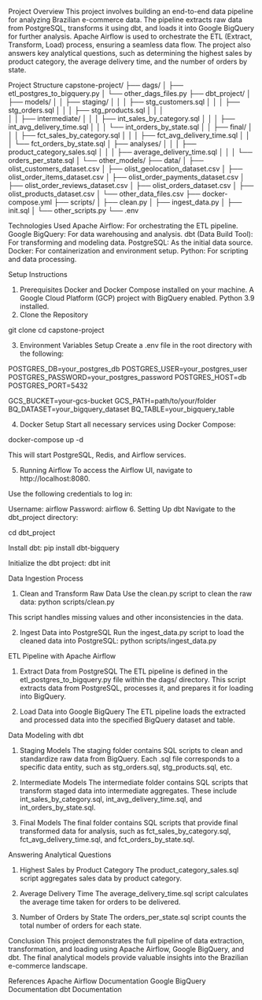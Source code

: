 Project Overview
This project involves building an end-to-end data pipeline for analyzing Brazilian e-commerce data. The pipeline extracts raw data from PostgreSQL, transforms it using dbt, and loads it into Google BigQuery for further analysis. Apache Airflow is used to orchestrate the ETL (Extract, Transform, Load) process, ensuring a seamless data flow. The project also answers key analytical questions, such as determining the highest sales by product category, the average delivery time, and the number of orders by state.

Project Structure
capstone-project/
├── dags/
│   ├── etl_postgres_to_bigquery.py
│   └── other_dags_files.py
├── dbt_project/
│   ├── models/
│   │   ├── staging/
│   │   │   ├── stg_customers.sql
│   │   │   ├── stg_orders.sql
│   │   │   ├── stg_products.sql
│   │   │   
│   │   ├── intermediate/
│   │   │   ├── int_sales_by_category.sql
│   │   │   ├── int_avg_delivery_time.sql
│   │   │   └── int_orders_by_state.sql
│   │   ├── final/
│   │   │   ├── fct_sales_by_category.sql
│   │   │   ├── fct_avg_delivery_time.sql
│   │   │   └── fct_orders_by_state.sql
│   ├── analyses/
│   │   │   ├── product_category_sales.sql
│   │   │   ├── average_delivery_time.sql
│   │   │   └── orders_per_state.sql
│   └── other_models/
├── data/
│   ├── olist_customers_dataset.csv
│   ├── olist_geolocation_dataset.csv
│   ├── olist_order_items_dataset.csv
│   ├── olist_order_payments_dataset.csv
│   ├── olist_order_reviews_dataset.csv
│   ├── olist_orders_dataset.csv
│   ├── olist_products_dataset.csv
│   └── other_data_files.csv
├── docker-compose.yml
├── scripts/
│   ├── clean.py
│   ├── ingest_data.py
│   ├── init.sql
│   └── other_scripts.py
└── .env

Technologies Used
Apache Airflow: For orchestrating the ETL pipeline.
Google BigQuery: For data warehousing and analysis.
dbt (Data Build Tool): For transforming and modeling data.
PostgreSQL: As the initial data source.
Docker: For containerization and environment setup.
Python: For scripting and data processing.

Setup Instructions
1. Prerequisites
Docker and Docker Compose installed on your machine.
A Google Cloud Platform (GCP) project with BigQuery enabled.
Python 3.9 installed.
2. Clone the Repository

git clone <repository-url>
cd capstone-project

3. Environment Variables Setup
Create a .env file in the root directory with the following:

POSTGRES_DB=your_postgres_db
POSTGRES_USER=your_postgres_user
POSTGRES_PASSWORD=your_postgres_password
POSTGRES_HOST=db
POSTGRES_PORT=5432

GCS_BUCKET=your-gcs-bucket
GCS_PATH=path/to/your/folder
BQ_DATASET=your_bigquery_dataset
BQ_TABLE=your_bigquery_table

4. Docker Setup
Start all necessary services using Docker Compose:

docker-compose up -d

This will start PostgreSQL, Redis, and Airflow services.

5. Running Airflow
To access the Airflow UI, navigate to http://localhost:8080.

Use the following credentials to log in:

Username: airflow
Password: airflow
6. Setting Up dbt
Navigate to the dbt_project directory:

cd dbt_project

Install dbt:
pip install dbt-bigquery

Initialize the dbt project:
dbt init

Data Ingestion Process
1. Clean and Transform Raw Data
Use the clean.py script to clean the raw data:
python scripts/clean.py

This script handles missing values and other inconsistencies in the data.

2. Ingest Data into PostgreSQL
Run the ingest_data.py script to load the cleaned data into PostgreSQL:
python scripts/ingest_data.py


ETL Pipeline with Apache Airflow
1. Extract Data from PostgreSQL
The ETL pipeline is defined in the etl_postgres_to_bigquery.py file within the dags/ directory. This script extracts data from PostgreSQL, processes it, and prepares it for loading into BigQuery.

2. Load Data into Google BigQuery
The ETL pipeline loads the extracted and processed data into the specified BigQuery dataset and table.

Data Modeling with dbt
1. Staging Models
The staging folder contains SQL scripts to clean and standardize raw data from BigQuery. Each .sql file corresponds to a specific data entity, such as stg_orders.sql, stg_products.sql, etc.

2. Intermediate Models
The intermediate folder contains SQL scripts that transform staged data into intermediate aggregates. These include int_sales_by_category.sql, int_avg_delivery_time.sql, and int_orders_by_state.sql.

3. Final Models
The final folder contains SQL scripts that provide final transformed data for analysis, such as fct_sales_by_category.sql, fct_avg_delivery_time.sql, and fct_orders_by_state.sql.

Answering Analytical Questions
1. Highest Sales by Product Category
The product_category_sales.sql script aggregates sales data by product category.

2. Average Delivery Time
The average_delivery_time.sql script calculates the average time taken for orders to be delivered.

3. Number of Orders by State
The orders_per_state.sql script counts the total number of orders for each state.

Conclusion
This project demonstrates the full pipeline of data extraction, transformation, and loading using Apache Airflow, Google BigQuery, and dbt. The final analytical models provide valuable insights into the Brazilian e-commerce landscape.

References
Apache Airflow Documentation
Google BigQuery Documentation
dbt Documentation
